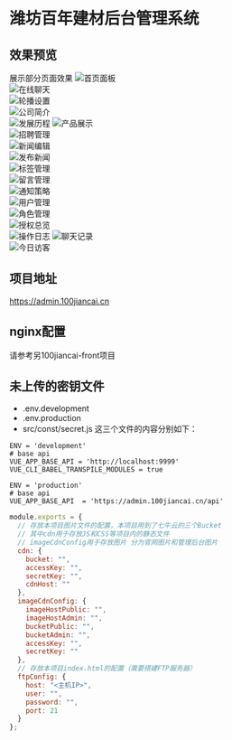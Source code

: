 # 潍坊百年建材后台管理系统

## 效果预览

展示部分页面效果
![首页面板](images/96c49495472e04e655c42647c9a1d9706bf0fd88859935accf0163581505e0b6.png)  
![在线聊天](images/790d5f2b4cd64e584cbaf4eac3a5dc73b89b438ba11e0830b6ccd7ddd305b871.png)  
![轮播设置](images/558894fb314046545bfec45062e12b71312c99f139e1ab8b3475164574b0b449.png)  
![公司简介](images/be5b40fede517060526072ff2629c547e4b9a616843f3357d996c5340ad99b7d.png)  
![发展历程](images/52f453c55fa8325977081ad753b3e93fe6cbc04098a9ac1017b8dc10a2752680.png)
![产品展示](images/4fd6843754754d4513c35528ff762faaa96e088e9bdb3e142048ff336db145c2.png)  
![招聘管理](images/e3607e60846ffd4f4446da5465590f330b33eba4abe543c5ec429600ab7d8b95.png)  
![新闻编辑](images/0b5285d1c59ce2dd9891d44667437b0d9087fe7dda294f7ebe8656f4814fa6a2.png)  
![发布新闻](images/51e4ec8efe622d2cc8dd1101ca6da5ea6ca50d497ec9ac2c0a2ba769d2149898.png)  
![标签管理](images/71f4ae343a8e40e7c7ef1cd1a5e32ef1077afc71a471bae10c667f2c819aa328.png)  
![留言管理](images/f1646b28f7f24a5d0d05bb6a5e507903af9e34cfa274e504edabe2edd39086ac.png)  
![通知策略](images/1c1dbcf370e1969e19cb7bc75b3ae0979c6064337c4d62667ee1ad6cd673cbac.png)  
![用户管理](images/4aba2f914185e30e515731cef8bd1271bf5d94df79c42aebefb81eaa48da8b73.png)  
![角色管理](images/971d7924ec1b81b811cde3fa86046fa666f57616856f890f276f02633fd118be.png)  
![授权总览](images/a86f89fb8c20052e33824c15650ff26fad66a5d17d17a648c97bdf371ea40cd2.png)  
![操作日志](images/d6a6eb2242798805a3ddb39ed7856fe642971301bf87171e20cdab6234fdb449.png)
![聊天记录](images/43f9aceb808949e19fba6db782a54913b32c6363ea349b3d3b7b2ffdd06616b7.png)  
![今日访客](images/e243fd753bc5a358ed9482e13ffa8cac27d47eb3c54152735a76b927e949e21b.png)  


## 项目地址

https://admin.100jiancai.cn

## nginx配置
请参考另100jiancai-front项目

## 未上传的密钥文件

- .env.development
- .env.production
- src/const/secret.js
  这三个文件的内容分别如下：

```properties
ENV = 'development'
# base api
VUE_APP_BASE_API = 'http://localhost:9999'
VUE_CLI_BABEL_TRANSPILE_MODULES = true
```

```properties
ENV = 'production'
# base api
VUE_APP_BASE_API  = 'https://admin.100jiancai.cn/api'
```

```js
module.exports = {
  // 存放本项目图片文件的配置，本项目用到了七牛云的三个Bucket
  // 其中cdn用于存放JS和CSS等项目内的静态文件
  // imageCdnConfig用于存放图片 分为官网图片和管理后台图片
  cdn: {
    bucket: "",
    accessKey: "",
    secretKey: "",
    cdnHost: ""
  },
  imageCdnConfig: {
    imageHostPublic: "",
    imageHostAdmin: "",
    bucketPublic: "",
    bucketAdmin: "",
    accessKey: "",
    secretKey: ""
  },
  // 存放本项目index.html的配置（需要搭建FTP服务器）
  ftpConfig: {
    host: "<主机IP>",
    user: "",
    password: "",
    port: 21
  }
};
```
